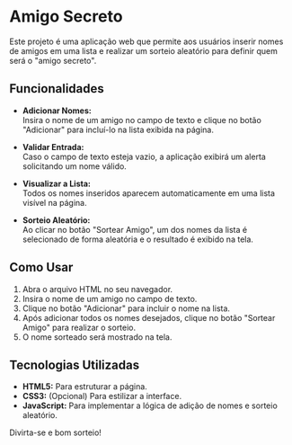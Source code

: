 # Amigo Secreto

Este projeto é uma aplicação web que permite aos usuários inserir nomes de amigos em uma lista e realizar um sorteio aleatório para definir quem será o "amigo secreto".

## Funcionalidades

- **Adicionar Nomes:**  
  Insira o nome de um amigo no campo de texto e clique no botão "Adicionar" para incluí-lo na lista exibida na página.

- **Validar Entrada:**  
  Caso o campo de texto esteja vazio, a aplicação exibirá um alerta solicitando um nome válido.

- **Visualizar a Lista:**  
  Todos os nomes inseridos aparecem automaticamente em uma lista visível na página.

- **Sorteio Aleatório:**  
  Ao clicar no botão "Sortear Amigo", um dos nomes da lista é selecionado de forma aleatória e o resultado é exibido na tela.

## Como Usar

1. Abra o arquivo HTML no seu navegador.
2. Insira o nome de um amigo no campo de texto.
3. Clique no botão "Adicionar" para incluir o nome na lista.
4. Após adicionar todos os nomes desejados, clique no botão "Sortear Amigo" para realizar o sorteio.
5. O nome sorteado será mostrado na tela.

## Tecnologias Utilizadas

- **HTML5:** Para estruturar a página.
- **CSS3:** (Opcional) Para estilizar a interface.
- **JavaScript:** Para implementar a lógica de adição de nomes e sorteio aleatório.

Divirta-se e bom sorteio!
